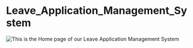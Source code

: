 # Leave_Application_Management_System
![This is the Home page of our Leave Application Management System](../leave_system/images/Screenshot%202023-01-07%20162228.png)
